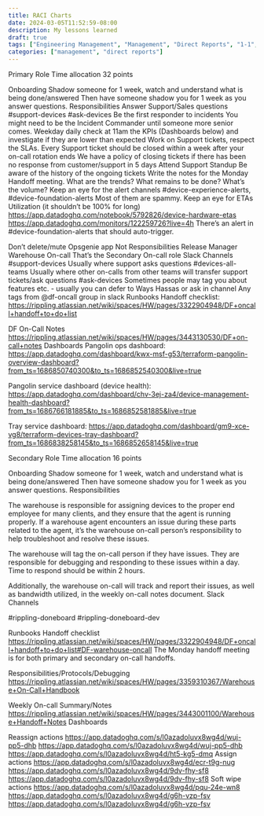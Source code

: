 ```yaml
---
title: RACI Charts
date: 2024-03-05T11:52:59-08:00
description: My lessons learned
draft: true
tags: ["Engineering Management", "Management", "Direct Reports", "1-1", "1:1", "one on one"]
categories: ["management", "direct reports"]
---
```


Primary Role
Time allocation
32 points

Onboarding
Shadow someone for 1 week, watch and understand what is being done/answered
Then have someone shadow you for 1 week as you answer questions.
Responsibilities
Answer Support/Sales questions
#support-devices
#ask-devices
Be the first responder to incidents
You might need to be the Incident Commander until someone more senior comes.
Weekday daily check at 11am the KPIs (Dashboards below) and investigate if they are lower than expected
Work on Support tickets, respect the SLAs.
Every Support ticket should be closed within a week after your on-call rotation ends
We have a policy of closing tickets if there has been no response from customer/support in 5 days
Attend Support Standup
Be aware of the history of the ongoing tickets
Write the notes for the Monday Handoff meeting.
What are the trends?
What remains to be done?
What’s the volume?
Keep an eye for the alert channels
#device-experience-alerts, #device-foundation-alerts
Most of them are spammy.
Keep an eye for ETAs Utilization (it shouldn’t be 100% for long)
https://app.datadoghq.com/notebook/5792826/device-hardware-etas
https://app.datadoghq.com/monitors/122259726?live=4h
There’s an alert in #device-foundation-alerts that should auto-trigger.

Don’t delete/mute Opsgenie app
Not Responsibilities
Release Manager
Warehouse On-call
That’s the Secondary On-call role
Slack Channels
#support-devices
Usually where support asks questions
#devices-all-teams
Usually where other on-calls from other teams will transfer support tickets/ask questions
#ask-devices
Sometimes people may tag you about features etc. - usually you can defer to Ways Hassas or ask in channel
Any tags from @df-oncall group in slack
Runbooks
Handoff checklist:
https://rippling.atlassian.net/wiki/spaces/HW/pages/3322904948/DF+oncall+handoff+to+do+list

DF On-Call Notes
https://rippling.atlassian.net/wiki/spaces/HW/pages/3443130530/DF+on-call+notes
Dashboards
Pangolin ops dashboard:
https://app.datadoghq.com/dashboard/kwx-msf-g53/terraform-pangolin-overview-dashboard?from_ts=1686850740300&to_ts=1686852540300&live=true

Pangolin service dashboard (device health):
https://app.datadoghq.com/dashboard/chv-3ej-za4/device-management-health-dashboard?from_ts=1686766181885&to_ts=1686852581885&live=true

Tray service dashboard:
https://app.datadoghq.com/dashboard/gm9-xce-vg8/terraform-devices-tray-dashboard?from_ts=1686838258145&to_ts=1686852658145&live=true

Secondary Role
Time allocation
16 points

Onboarding
Shadow someone for 1 week, watch and understand what is being done/answered
Then have someone shadow you for 1 week as you answer questions.
Responsibilities

The warehouse is responsible for assigning devices to the proper end employee for many clients, and they ensure that the agent is running properly. If a warehouse agent encounters an issue during these parts related to the agent, it’s the warehouse on-call person’s responsibility to help troubleshoot and resolve these issues.

The warehouse will tag the on-call person if they have issues. They are responsible for debugging and responding to these issues within a day. Time to respond should be within 2 hours.

Additionally, the warehouse on-call will track and report their issues, as well as bandwidth utilized, in the weekly on-call notes document.
Slack Channels

#rippling-doneboard
#rippling-doneboard-dev

Runbooks
Handoff checklist
https://rippling.atlassian.net/wiki/spaces/HW/pages/3322904948/DF+oncall+handoff+to+do+list#DF-warehouse-oncall
The Monday handoff meeting is for both primary and secondary on-call handoffs.

Responsibilities/Protocols/Debugging
https://rippling.atlassian.net/wiki/spaces/HW/pages/3359310367/Warehouse+On-Call+Handbook

Weekly On-call Summary/Notes
https://rippling.atlassian.net/wiki/spaces/HW/pages/3443001100/Warehouse+Handoff+Notes
Dashboards

Reassign actions
https://app.datadoghq.com/s/l0azadoluvx8wg4d/wuj-pp5-dhb
https://app.datadoghq.com/s/l0azadoluvx8wg4d/wuj-pp5-dhb
https://app.datadoghq.com/s/l0azadoluvx8wg4d/ht5-kg5-dmq
Assign actions
https://app.datadoghq.com/s/l0azadoluvx8wg4d/ecr-t9g-nug
https://app.datadoghq.com/s/l0azadoluvx8wg4d/9dv-fhy-sf8
https://app.datadoghq.com/s/l0azadoluvx8wg4d/9dv-fhy-sf8
Soft wipe actions
https://app.datadoghq.com/s/l0azadoluvx8wg4d/pqu-24e-wn8
https://app.datadoghq.com/s/l0azadoluvx8wg4d/g6h-vzp-fsv
https://app.datadoghq.com/s/l0azadoluvx8wg4d/g6h-vzp-fsv
